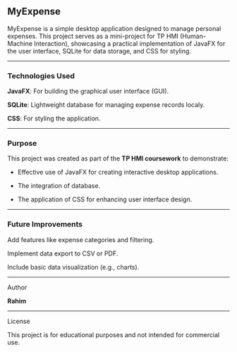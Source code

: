 ## MyExpense

MyExpense is a simple desktop application designed to manage personal expenses. This project serves as a mini-project for TP HMI (Human-Machine Interaction), showcasing a practical implementation of JavaFX for the user interface, SQLite for data storage, and CSS for styling.

---

### Technologies Used

**JavaFX**: For building the graphical user interface (GUI).

**SQLite**: Lightweight database for managing expense records localy.

**CSS**: For styling the application.


---

### Purpose

This project was created as part of the **TP HMI coursework** to demonstrate:

- Effective use of JavaFX for creating interactive desktop applications.

- The integration of database.

- The application of CSS for enhancing user interface design.



---

### Future Improvements

Add features like expense categories and filtering.

Implement data export to CSV or PDF.

Include basic data visualization (e.g., charts).



---

Author

  **Rahim**

---

License

This project is for educational purposes and not intended for commercial use.
